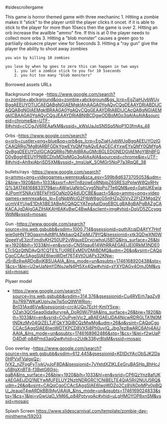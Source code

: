 #sidescrollergame

This game is horror themed game with three mechaninc
    1. Hitting a zombie makes it "stick" to the player untill the player clicks it oncet. if it is able to        stick to the player for more than 10secs then the game is over
    2. Hitting an orb increase the availble "ammo" fire. If this is at 0 the player needs to collect more orbs
    3. Hitting a "blob monster" causes a green goo to partiially obsuecre player view for 5seconds
    3. Hitting a "ray gun" give the player the ability to shoot away zombies

    you win by killing 10 zombies

    you lose by when hp goes to zero this can happen in two ways
        1. you let a zombie stick to you for 10 5seconds
        2. you hit too many "blob monsters"



Borrowed assets URLs

Background image
    -https://www.google.com/search?q=zombie+abckground&oq=zombie+abckground&gs_lcrp=EgZjaHJvbWUyBggAEEUYOTIJCAEQABgNGIAEMgkIAhAAGA0YgAQyCQgDEAAYDRiABDIJCAQQABgNGIAEMgkIBRAAGA0YgAQyCQgGEAAYDRiABDIJCAcQABgNGIAEMgkICBAAGA0YgAQyCQgJEAAYDRiABNIBCDgwODBqMGo3qAIAsAIA&sourceid=chrome&ie=UTF-8#vhid=cCCgJV6REAafkM&vssid=_kWsUaJqSN5Sq5NoP1O3fmAs_48

Orbs
    -https://www.google.com/search?q=orb+custler+png+blue&oq=orb&gs_lcrp=EgZjaHJvbWUqBggAEEUYOzIGCAAQRRg7Mg8IARBFGDkYgwEYsQMYgAQyEAgCEC4YxwEYsQMY0QMYgAQyBggDEEUYOzIGCAQQRRg7MhAIBRAuGMcBGLEDGNEDGIAEMgYIBhBFGD0yBggHEEUYPNIBCDIxMDlqMGo3qAIAsAIA&sourceid=chrome&ie=UTF-8#vhid=Ah9xiAbrjSD5XM&vssid=_tmsUaK_SOMGr5NoP7a3RqQE_38

bullets/rays
   -https://www.google.com/search?q=ammo+png+videogames+wenrexa&sca_esv=599b8d6373705053&udm=2&biw=1920&bih=1033&sxsrf=AHTn8zowEoRNbjpZ6SRESzPpIwW8QxRHvQ%3A1746168833179&ei=AWwUaNrbCvyg5NoPo7Te6QM&ved=0ahUKEwia4JPomYSNAxV8EFkFHSOaNz0Q4dUDCBE&uact=5&oq=ammo+png+videogames+wenrexa&gs_lp=EgNpbWciG2FtbW8gcG5nIHZpZGVvZ2FtZXMgd2VucmV4YUjwE1DrA1iBE3ABeACQAQCYATegAaIDqgEBOLgBA8gBAPgBAZgCAKACAJgDAIgGAZIHAKAH6AKyBwC4BwA&sclient=img#vhid=DqVD5ZCcyqgWdM&vssid=mosaic

Gun
   -https://www.google.com/search?source=lns.web.gsbubb&vsdim=1000,714&gsessionid=puthXcqjD4AYY7Hnfwie0qHNT9OqaxmAdt8fjLMkbaoQ4ZipMJ79YQ&lsessionid=xtk3QDwXN0WQpeeYvE3zcFimdlvKH250UP2vWguxEDrvciwhqU5BTQ&lns_surface=26&biw=1920&bih=1033&hl=en&vsrid=CNSfqau614WhRRAEGAEiJEI0RkM3NDE0LTc5QzQtNDAyQi1CQTE1LTU0REExMDVDMjBDMQ&udm=26&q&vsint=CAQqCgoCCAcSAggSIAE6IwoWDef76T4VtOUAPx32KNw-JSrjBz8wARDoBxjKBSUAAIA_&lns_mode=un&qsubts=1746168920438&stq=1&cs=1&lei=U2wUaNmYDNvJwN4Pt5Xx4Qw#vhid=sYXYDAGy4OmJ0M&vssid=mosaic

Plyaer model
  - https://www.google.com/search?source=lns.web.gsbubb&vsdim=314,376&gsessionid=Cu4RVErh7aqZy9Xo7R97WKaKUpIvJw7qi5oQ9WWRon-Bn131Axd6Vw&lsessionid=crcjkUQo7EcH-KmlY5xw-OZah3QOSeaq0ida9uryreA_DoR0Wj7PdA&lns_surface=26&biw=1920&bih=1033&hl=en&vsrid=COuPyejVjc2_aBAEGAEiJDA4NjcwRDRGLTA1N0MtNDkzMy04QjZELTJFQkY3QjBCQzMwMg&udm=26&q&vsint=CAQqCgoCCAcSAggSIAE6IwoWDTKPCD8VX5j8Ph0uylQ_Jbg7ez8wARC6Ahj4AiUAAIA_&lns_mode=un&qsubts=1746168962486&stq=1&cs=1&lei=f2wUaPO4Ddf-p84Pmd3aqQw#vhid=o2Udk336yr8IsM&vssid=mosaic

Goo overlay
 -https://www.google.com/search?source=lns.web.gsbubb&vsdim=612,445&gsessionid=KDIDcYAcObSJK2Da0HPVxFValgxQz-lVX2_nZFogFyTivkUyJoF8DA&lsessionid=7yYetdXZIKLEeGruBASHp_8hHcJu5BIgXnBT8-f3BetG60jsj-paBA&lns_surface=26&biw=1920&bih=1033&hl=en&vsrid=CP6QzYnz8afUKxAEGAEiJDQ1NEYwMUFELUY2NzItNDRGRC1CNjBELTE4QjA5RjI2NUU5RQ&udm=26&q&vsint=CAQqCgoCCAcSAggSIAE6IwoWDZq2Cz8VADpMPx0pBQU_JeaupT4wARDkBBi9AyUAAIA_&lns_mode=un&qsubts=1746169024833&stq=1&cs=1&lei=vGwUaO_VM66_p84PotvyoAc#vhid=uLgHMOYOP8xnSM&vssid=mosaic


 Splash Screen
        https://www.slidescarnival.com/template/zombie-day-minitheme/59203







